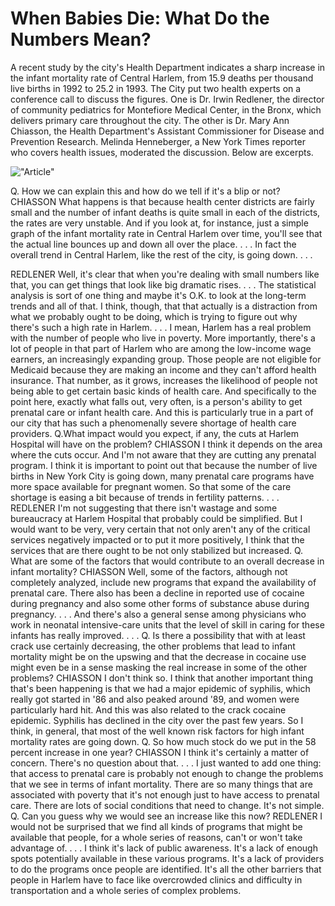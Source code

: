 
When Babies Die: What Do the Numbers Mean?
=================

A recent study by the city's Health Department indicates a sharp increase in the infant mortality rate of Central Harlem, from
15.9 deaths per thousand live births in 1992 to 25.2 in 1993. The City put two health experts on a conference call to discuss the figures. One is Dr. Irwin Redlener, the director of community pediatrics for Montefiore Medical Center, in the Bronx, which delivers primary care throughout the city. The other is Dr. Mary Ann Chiasson, the Health Department's Assistant Commissioner for Disease and Prevention Research. Melinda Henneberger, a New York Times reporter who covers health issues, moderated the discussion. Below are excerpts.



![ "Article"](https://github.com/bsnbk/TDSADH/images/article.png)


Q. How we can explain this and how do we tell if it's a blip or not? CHIASSON What happens is that because health center districts are fairly small and the number of infant deaths is quite small in each of the districts, the rates are very unstable. And if you look at, for instance, just a simple graph of the infant mortality rate in Central Harlem over time, you'll see that the actual line bounces up and down all over the place. . . . In fact the overall trend in Central Harlem, like the rest of the city, is going down. . . .

REDLENER Well, it's clear that when you're dealing with small numbers like that, you can get things that look like big dramatic rises. . . . The statistical analysis is sort of one thing and maybe it's O.K. to look at the long-term trends and all of that. I think, though, that that actually is a distraction from what we probably ought to be doing, which is trying to figure out why there's such a high rate in Harlem. . . . I mean, Harlem has a real problem with the number of people who live in poverty. More importantly, there's a lot of people in that part of Harlem who are among the low-income wage earners, an increasingly expanding group. Those people are not eligible for Medicaid because they are making an income and they can't afford health insurance. That number, as it grows, increases the likelihood of people not being able to get certain basic kinds of health care. And specifically to the point here, exactly what falls out, very often, is a person's ability to get prenatal care or infant health care. And this is particularly true in a part of our city that has such a phenomenally severe shortage of health care providers. Q.What impact would you expect, if any, the cuts at Harlem Hospital will have on the problem? CHIASSON I think it depends on the area where the cuts occur. And I'm not aware that they are cutting any prenatal program. I think it is important to point out that because the number of live births in New York City is going down, many prenatal care programs have more space available for pregnant women. So that some of the care shortage is easing a bit because of trends in fertility patterns. . . . REDLENER I'm not suggesting that there isn't wastage and some bureaucracy at Harlem Hospital that probably could be simplified. But I would want to be very, very certain that not only aren't any of the critical services negatively impacted or to put it more positively, I think that the services that are there ought to be not only stabilized but increased. Q. What are some of the factors that would contribute to an overall decrease in infant mortality? CHIASSON Well, some of the factors, although not completely analyzed, include new programs that expand the availability of prenatal care. There also has been a decline in reported use of cocaine during pregnancy and also some other forms of substance abuse during pregnancy. . . . And there's also a general sense among physicians who work in neonatal intensive-care units that the level of skill in caring for these infants has really improved. . . . Q. Is there a possibility that with at least crack use certainly decreasing, the other problems that lead to infant mortality might be on the upswing and that the decrease in cocaine use might even be in a sense masking the real increase in some of the other problems? CHIASSON I don't think so. I think that another important thing that's been happening is that we had a major epidemic of syphilis, which really got started in '86 and also peaked around '89, and women were particularly hard hit. And this was also related to the crack cocaine epidemic. Syphilis has declined in the city over the past few years. So I think, in general, that most of the well known risk factors for high infant mortality rates are going down. Q. So how much stock do we put in the 58 percent increase in one year? CHIASSON I think it's certainly a matter of concern. There's no question about that. . . . I just wanted to add one thing: that access to prenatal care is probably not enough to change the problems that we see in terms of infant mortality. There are so many things that are associated with poverty that it's not enough just to have access to prenatal care. There are lots of social conditions that need to change. It's not simple. Q. Can you guess why we would see an increase like this now? REDLENER I would not be surprised that we find all kinds of programs that might be available that people, for a whole series of reasons, can't or won't take advantage of. . . . I think it's lack of public awareness. It's a lack of enough spots potentially available in these various programs. It's a lack of providers to do the programs once people are identified. It's all the other barriers that people in Harlem have to face like overcrowded clinics and difficulty in transportation and a whole series of complex problems.
